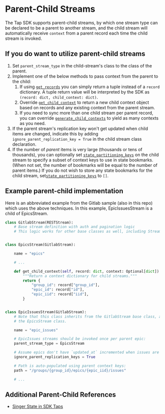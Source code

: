 # Parent-Child Streams

The Tap SDK supports parent-child streams, by which one stream type can be declared to
be a parent to another stream, and the child stream will automatically receive `context`
from a parent record each time the child stream is invoked.

## If you do want to utilize parent-child streams

1. Set `parent_stream_type` in the child-stream's class to the class of the parent.
2. Implement one of the below methods to pass context from the parent to the child:
   1. If using [`get_records`](singer_sdk.Stream.get_child_context) you can simply return a tuple instead of a `record`
      dictionary. A tuple return value will be interpreted by the SDK as
      `(record: dict, child_context: dict)`.
   2. Override [`get_child_context`](singer_sdk.Stream.get_child_context) to return a new
      child context object based on records and any existing context from the parent stream.
   3. If you need to sync more than one child stream per parent record, you can override
      [`generate_child_contexts`](singer_sdk.Stream.generate_child_contexts) to yield as many
      contexts as you need.
3. If the parent stream's replication key won't get updated when child items are changed,
   indicate this by adding `ignore_parent_replication_key = True` in the child stream
   class declaration.
4. If the number of _parent_ items is very large (thousands or tens of thousands), you can
   optionally set [`state_partitioning_keys`](singer_sdk.Stream.state_partitioning_keys) on the child stream to specify a subset of context keys to use
   in state bookmarks. (When not set, the number of bookmarks will be equal to the number
   of parent items.) If you do not wish to store any state bookmarks for the child stream, set[`state_partitioning_keys`](singer_sdk.Stream.state_partitioning_keys) to `[]`.

## Example parent-child implementation

Here is an abbreviated example from the Gitlab sample (also in this repo) which uses the
above techniques.
In this example, EpicIssuesStream is a child of EpicsStream.

```py
class GitlabStream(RESTStream):
    # Base stream definition with auth and pagination logic
    # This logic works for other base classes as well, including Stream, GraphQLStream, etc.


class EpicsStream(GitlabStream):

    name = "epics"

    # ...

    def get_child_context(self, record: dict, context: Optional[dict]) -> dict:
        """Return a context dictionary for child streams."""
        return {
            "group_id": record["group_id"],
            "epic_id": record["id"],
            "epic_iid": record["iid"],
        }


class EpicIssuesStream(GitlabStream):
    # Note that this class inherits from the GitlabStream base class, and not from
    # the EpicsStream class.

    name = "epic_issues"

    # EpicIssues streams should be invoked once per parent epic:
    parent_stream_type = EpicsStream

    # Assume epics don't have `updated_at` incremented when issues are changed:
    ignore_parent_replication_keys = True

    # Path is auto-populated using parent context keys:
    path = "/groups/{group_id}/epics/{epic_iid}/issues"

    # ...
```

## Additional Parent-Child References

- [Singer State in SDK Taps](./implementation/state.md)
